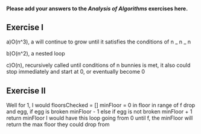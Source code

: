 #### Please add your answers to the ***Analysis of  Algorithms*** exercises here.

## Exercise I

a)O(n^3), a will continue to grow until it satisfies the conditions of n _ n _ n


b)O(n^2), a nested loop


c)O(n), recursively called until conditions of n bunnies is met, it also could stop immediately and start at 0, or eventually become 0


## Exercise II

Well for 1, I would
floorsChecked = []
minFloor = 0
in floor in range of f drop and egg, if egg is broken minFloor - 1 else if egg is not broken minFloor + 1
return minFloor
I would have this loop going from 0 until f, the minFloor will return the max floor they could drop from
